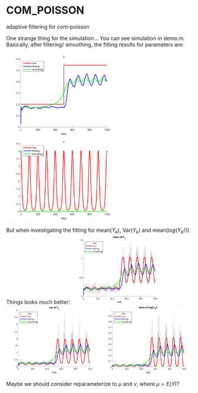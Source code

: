 # COM_POISSON
 adaptive filtering for com-poisson


One strange thing for the simulation... You can see simulation in demo.m.
Basically, after filtering/ smoothing, the fitting results for parameters are:

<img src="https://github.com/weigcdsb/COM_POISSON/blob/main/lambda.png" width="300"/>
<img src="https://github.com/weigcdsb/COM_POISSON/blob/main/nu.png" width="300"/>

But when investigating the fitting for mean($Y_k$), Var($Y_k$) and mean($log(Y_K!)$). Things looks much better:
<img src="https://github.com/weigcdsb/COM_POISSON/blob/main/meanY.png" width="250"/>
<img src="https://github.com/weigcdsb/COM_POISSON/blob/main/varY.png" width="250"/>
<img src="https://github.com/weigcdsb/COM_POISSON/blob/main/meanLogYfac.png" width="250"/>

Maybe we should consider reparameterize to $\mu$ and $\nu$, where $\mu = E(Y)$?
